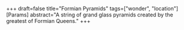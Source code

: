 +++
draft=false
title="Formian Pyramids"
tags=["wonder", "location"]
[Params]
  abstract="A string of grand glass pyramids created by the greatest of Formian Queens."
+++
